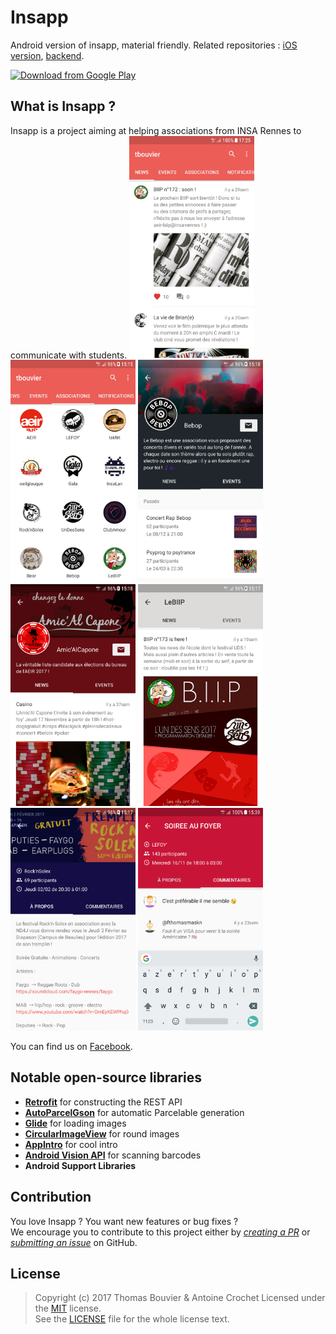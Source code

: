 # Insapp
Android version of insapp, material friendly. Related repositories : [iOS version](https://github.com/fthomasmorel/insapp-iOS), [backend](https://github.com/tomatrocho/insapp-go).

[<img src="https://play.google.com/intl/en_us/badges/images/generic/en_badge_web_generic.png" 
      alt="Download from Google Play" 
      height="80">](https://play.google.com/store/apps/details?id=fr.insapp.insapp)

## What is Insapp ?

Insapp is a project aiming at helping associations from INSA Rennes to communicate with students.
<img src="/screenshots/1.png?raw=true" width="200">
<img src="/screenshots/2.png?raw=true" width="200">
<img src="/screenshots/3.png?raw=true" width="200">
<img src="/screenshots/4.png?raw=true" width="200">
<img src="/screenshots/5.png?raw=true" width="200">
<img src="/screenshots/6.png?raw=true" width="200">
<img src="/screenshots/7.png?raw=true" width="200">

You can find us on [Facebook](https://www.facebook.com/insapp.crew/).

## Notable open-source libraries

- [**Retrofit**](https://github.com/square/retrofit) for constructing the REST API
- [**AutoParcelGson**](https://github.com/evant/auto-parcel-gson) for automatic Parcelable generation
- [**Glide**](https://github.com/bumptech/glide) for loading images
- [**CircularImageView**](https://github.com/hdodenhof/CircleImageView) for round images
- [**AppIntro**](https://github.com/apl-devs/AppIntro) for cool intro
- [**Android Vision API**](https://github.com/googlesamples/android-vision) for scanning barcodes
- **Android Support Libraries**

## Contribution

You love Insapp ? You want new features or bug fixes ?  
We encourage you to contribute to this project either by [_creating a PR_](https://github.com/tomatrocho/insapp-android/compare) or [_submitting an issue_](https://github.com/tomatrocho/insapp-android/issues) on GitHub.

## License

> Copyright (c) 2017 Thomas Bouvier & Antoine Crochet
> Licensed under the [MIT](https://en.wikipedia.org/wiki/MIT_License) license.  
> See the [LICENSE](https://github.com/tomatrocho/insapp-android/blob/master/LICENSE) file for the whole license text.
